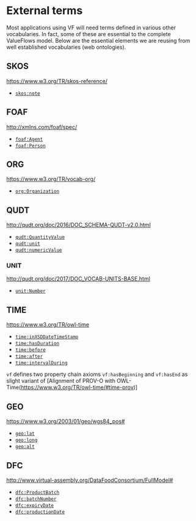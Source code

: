 # External terms

Most applications using VF will need terms defined in various other vocabularies.  In fact, some of these are essential to the complete ValueFlows model. Below are the essential elements we are reusing from well established vocabularies (web ontologies).

## SKOS

https://www.w3.org/TR/skos-reference/

* [`skos:note`](https://www.w3.org/TR/skos-reference/#note)

## FOAF

http://xmlns.com/foaf/spec/

* [`foaf:Agent`](http://xmlns.com/foaf/spec/#term_Agent)
* [`foaf:Person`](http://xmlns.com/foaf/spec/#term_Person)

## ORG

https://www.w3.org/TR/vocab-org/

* [`org:Organization`](https://www.w3.org/TR/vocab-org/#org:Organization)

## QUDT

http://qudt.org/doc/2016/DOC_SCHEMA-QUDT-v2.0.html

* [`qudt:QuantityValue`](http://qudt.org/doc/2016/DOC_SCHEMA-QUDT-v2.0.html#Classes)
* [`qudt:unit`](http://qudt.org/doc/2016/DOC_SCHEMA-QUDT-v2.0.html#Properties)
* [`qudt:numericValue`](http://qudt.org/doc/2016/DOC_SCHEMA-QUDT-v2.0.html#Properties)

### UNIT

http://qudt.org/doc/2017/DOC_VOCAB-UNITS-BASE.html

* [`unit:Number`](http://qudt.org/doc/2017/DOC_VOCAB-UNITS-BASE.html#Instances)

## TIME

https://www.w3.org/TR/owl-time

* [`time:inXSDDateTimeStamp`](https://www.w3.org/TR/owl-time/#time:inXSDDateTimeStamp)
* [`time:hasDuration`](https://www.w3.org/TR/owl-time/#time:hasDuration)
* [`time:before`](https://www.w3.org/TR/owl-time/#time:before)
* [`time:after`](https://www.w3.org/TR/owl-time/#time:after)
* [`time:intervalDuring`](https://www.w3.org/TR/owl-time/#time:intervalDuring)

`vf` defines two property chain axioms `vf:hasBeginning` and `vf:hasEnd` as slight variant
of [Alignment of PROV-O with OWL-Time(https://www.w3.org/TR/owl-time/#time-prov)]

## GEO

https://www.w3.org/2003/01/geo/wgs84_pos#

* [`geo:lat`](https://www.w3.org/2003/01/geo/wgs84_pos#lat)
* [`geo:long`](https://www.w3.org/2003/01/geo/wgs84_pos#long)
* [`geo:alt`](https://www.w3.org/2003/01/geo/wgs84_pos#alt)

## DFC

http://www.virtual-assembly.org/DataFoodConsortium/FullModel#

* [`dfc:ProductBatch`](http://www.virtual-assembly.org/DataFoodConsortium/FullModel#ProductBatch)
* [`dfc:batchNumber`](http://www.virtual-assembly.org/DataFoodConsortium/FullModel#batchNumber)
* [`dfc:expiryDate`](http://www.virtual-assembly.org/DataFoodConsortium/FullModel#expiryDate)
* [`dfc:productionDate`](http://www.virtual-assembly.org/DataFoodConsortium/FullModel#productionDate)
